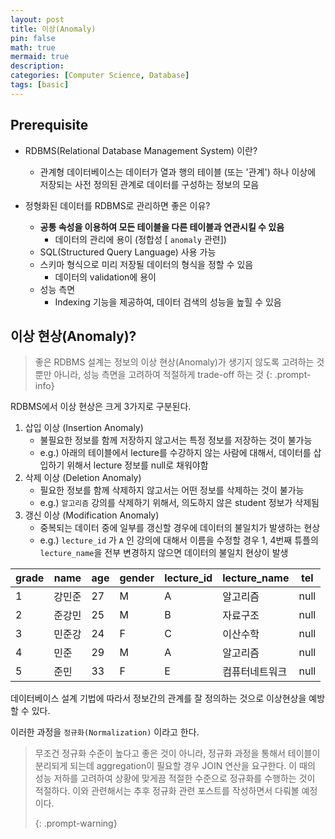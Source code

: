```yaml
---
layout: post
title: 이상(Anomaly)
pin: false
math: true
mermaid: true
description:
categories: [Computer Science, Database]
tags: [basic]
---
```




## Prerequisite

* RDBMS(Relational Database Management System) 이란?
  * 관계형 데이터베이스는 데이터가 열과 행의 테이블 (또는 '관계') 하나 이상에 저장되는 사전 정의된 관계로 데이터를 구성하는 정보의 모음

* 정형화된 데이터를 RDBMS로 관리하면 좋은 이유?
  * **공통 속성을 이용하여 모든 테이블을 다른 테이블과 연관시킬 수 있음**
    * 데이터의 관리에 용이 (정합성 [ `anomaly` 관련])
  * SQL(Structured Query Language) 사용 가능
  * 스키마 형식으로 미리 저장될 데이터의 형식을 정할 수 있음
    * 데이터의 validation에 용이
  * 성능 측면
    * Indexing 기능을 제공하여, 데이터 검색의 성능을 높힐 수 있음



## 이상 현상(Anomaly)?

> 좋은 RDBMS 설계는 정보의 이상 현상(Anomaly)가 생기지 않도록 고려하는 것 뿐만 아니라, 성능 측면을 고려하여 적절하게 trade-off 하는 것
{: .prompt-info}



RDBMS에서 이상 현상은 크게 3가지로 구분된다.

1. 삽입 이상 (Insertion Anomaly)
   * 불필요한 정보를 함께 저장하지 않고서는 특정 정보를 저장하는 것이 불가능
   * e.g.) 아래의 테이블에서 lecture를 수강하지 않는 사람에 대해서, 데이터를 삽입하기 위해서 lecture 정보를 null로 채워야함
2. 삭제 이상 (Deletion Anomaly)
   * 필요한 정보를 함께 삭제하지 않고서는 어떤 정보를 삭제하는 것이 불가능
   * e.g.)  `알고리즘` 강의를 삭제하기 위해서, 의도하지 않은 student 정보가 삭제됨
3. 갱신 이상 (Modification Anomaly)
   * 중복되는 데이터 중에 일부를 갱신할 경우에 데이터의 불일치가 발생하는 현상
   * e.g.)  `lecture_id` 가 `A` 인 강의에 대해서 이름을 수정할 경우 1, 4번째 튜플의 `lecture_name`을 전부 변경하지 않으면 데이터의 불일치 현상이 발생

| grade | name   | age  | gender | lecture_id | lecture_name   | tel  |
| ----- | ------ | ---- | ------ | ---------- | -------------- | ---- |
| 1     | 강민준 | 27   | M      | A          | 알고리즘       | null |
| 2     | 준강민 | 25   | M      | B          | 자료구조       | null |
| 3     | 민준강 | 24   | F      | C          | 이산수학       | null |
| 4     | 민준   | 29   | M      | A          | 알고리즘       | null |
| 5     | 준민   | 33   | F      | E          | 컴퓨터네트워크 | null |





데이터베이스 설계 기법에 따라서 정보간의 관계를 잘 정의하는 것으로 이상현상을 예방할 수 있다.

이러한 과정을 `정규화(Normalization)` 이라고 한다.





> 무조건 정규화 수준이 높다고 좋은 것이 아니라, 정규화 과정을 통해서 테이블이 분리되게 되는데 aggregation이 필요할 경우 JOIN 연산을 요구한다. 이 때의 성능 저하를 고려하여 상황에 맞게끔 적절한 수준으로 정규화를 수행하는 것이 적절하다. 이와 관련해서는 추후 정규화 관련 포스트를 작성하면서 다뤄볼 예정이다.
>
> {: .prompt-warning}
